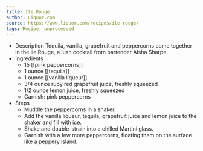 ```yaml
---
title: Ile Rouge
author: Liquor.com
source: https://www.liquor.com/recipes/ile-rouge/
tags: Recipe, unprocessed
---
```


- Description
  Tequila, vanilla, grapefruit and peppercorns come together in the Ile Rouge, a lush cocktail from bartender Aisha Sharpe.
- Ingredients
	- 15 [[pink peppercorns]]
	- 1 ounce [[tequila]]
	- 1 ounce [[vanilla liqueur]]
	- 3/4 ounce ruby red grapefruit juice, freshly squeezed
	- 1/2 ounce lemon juice, freshly squeezed
	- Garnish: pink peppercorns
- Steps
	- Muddle the peppercorns in a shaker.
	- Add the vanilla liqueur, tequila, grapefruit juice and lemon juice to the shaker and fill with ice.
	- Shake and double-strain into a chilled Martini glass.
	- Garnish with a few more peppercorns, floating them on the surface like a peppery island.